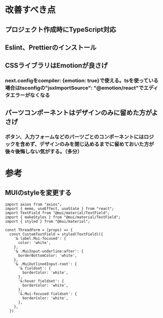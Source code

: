 # 改善すべき点

## プロジェクト作成時にTypeScript対応

## Eslint、Prettierのインストール

## CSSライブラリはEmotionが良さげ
### next.configをcompiler: {emotion: true}で使える。tsを使っている場合はtsconfigの"jsxImportSource": "@emotion/react"でエディタエラーがなくなる

## パーツコンポーネントはデザインのみに留めた方がよさげ
### ボタン、入力フォームなどのパーツごとのコンポーネントにはロジックを含めず、デザインのみを閉じ込めるまでに留めておいた方が後々後悔しない気がする。（多分）

# 参考
## MUIのstyleを変更する

```
import axios from "axios";
import { memo, useEffect, useState } from "react";
import TextField from "@mui/material/TextField";
import { makeStyles } from "@mui/material/TextField";
import { styled } from "@mui/material";

const ThreadForm = (props) => {
  const CustomTextField = styled(TextField)({
    '& label.Mui-focused': {
      color: 'white',
    },
    '& .MuiInput-underline:after': {
      borderBottomColor: 'white',
    },
    '& .MuiOutlinedInput-root': {
      '& fieldset': {
        borderColor: 'white',
      },
      '&:hover fieldset': {
        borderColor: 'white',
      },
      '&.Mui-focused fieldset': {
        borderColor: 'white',
      },
    },
  })
  ```